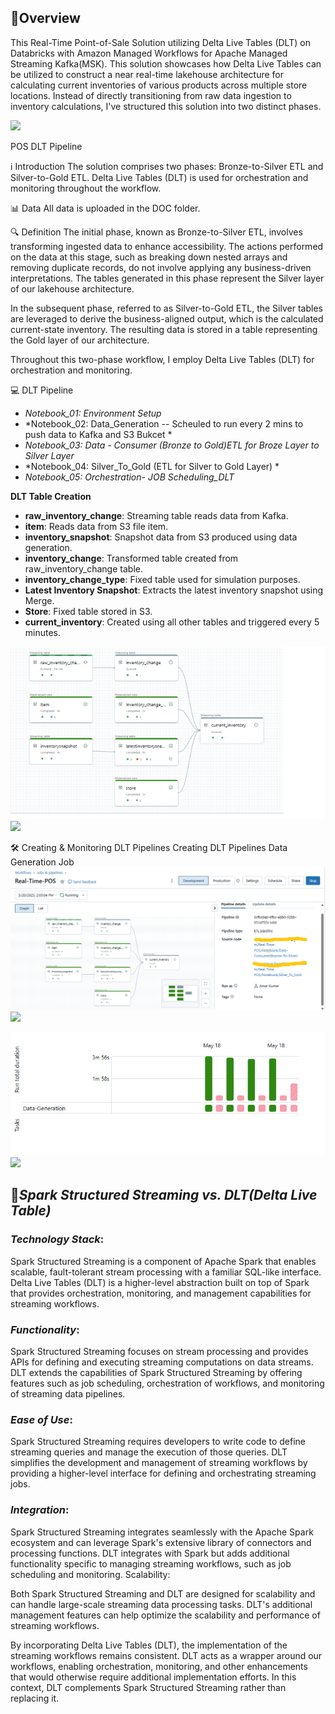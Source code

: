 ## 🚀Overview
This  Real-Time Point-of-Sale Solution utilizing Delta Live Tables (DLT) on Databricks with Amazon Managed Workflows for Apache Managed Streaming Kafka(MSK). This solution showcases how Delta Live Tables can be utilized to construct a near real-time lakehouse architecture for calculating current inventories of various products across multiple store locations. Instead of directly transitioning from raw data ingestion to inventory calculations, I've structured this solution into two distinct phases.

<img src='https://brysmiwasb.blob.core.windows.net/demos/images/pos_dlt_pipeline_UPDATED.png' width=800>

POS DLT Pipeline

ℹ️ Introduction
The solution comprises two phases: Bronze-to-Silver ETL and Silver-to-Gold ETL. Delta Live Tables (DLT) is used for orchestration and monitoring throughout the workflow.

📊 Data
All data is uploaded in the DOC folder.

🔍 Definition
The initial phase, known as Bronze-to-Silver ETL, involves transforming ingested data to enhance accessibility. The actions performed on the data at this stage, such as breaking down nested arrays and removing duplicate records, do not involve applying any business-driven interpretations. The tables generated in this phase represent the Silver layer of our lakehouse architecture.

In the subsequent phase, referred to as Silver-to-Gold ETL, the Silver tables are leveraged to derive the business-aligned output, which is the calculated current-state inventory. The resulting data is stored in a table representing the Gold layer of our architecture.

Throughout this two-phase workflow, I employ Delta Live Tables (DLT) for orchestration and monitoring.

💻 DLT Pipeline
* *Notebook_01: Environment Setup*
* *Notebook_02: Data_Generation -- Scheuled to run every 2 mins to push data to Kafka and S3 Bukcet *
* *Notebook_03: Data - Consumer (Bronze to Gold)ETL for Broze Layer to Silver Layer*
* *Notebook_04: Silver_To_Gold (ETL for Silver to Gold Layer) *
* *Notebook_05: Orchestration- JOB Scheduling_DLT*

 **DLT Table Creation**
   - **raw_inventory_change**: Streaming table reads data from Kafka.
   - **item**: Reads data from S3 file item.
   - **inventory_snapshot**: Snapshot data from S3 produced using data generation.
   - **inventory_change**: Transformed table created from raw_inventory_change table.
   - **inventory_change_type**: Fixed table used for simulation purposes.
   - **Latest Inventory Snapshot**: Extracts the latest inventory snapshot using Merge.
   - **Store**: Fixed table stored in S3.
   - **current_inventory**: Created using all other tables and triggered every 5 minutes.

![image info](Doc/DTL_Piepline.png)![](path)

🛠️ Creating & Monitoring DLT Pipelines
Creating DLT Pipelines Data Generation Job
![image info](Doc/Creating_DLT.png)![](path)

![image info](Doc/Data_Generation_Job.png)![](path)

## 🔄*Spark Structured Streaming vs. DLT(Delta Live Table)*

### *Technology Stack*:

Spark Structured Streaming is a component of Apache Spark that enables scalable, fault-tolerant stream processing with a familiar SQL-like interface.
Delta Live Tables (DLT) is a higher-level abstraction built on top of Spark that provides orchestration, monitoring, and management capabilities for streaming workflows.

### *Functionality*:
Spark Structured Streaming focuses on stream processing and provides APIs for defining and executing streaming computations on data streams.
DLT extends the capabilities of Spark Structured Streaming by offering features such as job scheduling, orchestration of workflows, and monitoring of streaming data pipelines.

### *Ease of Use*:
Spark Structured Streaming requires developers to write code to define streaming queries and manage the execution of those queries.
DLT simplifies the development and management of streaming workflows by providing a higher-level interface for defining and orchestrating streaming jobs.

### *Integration*:
Spark Structured Streaming integrates seamlessly with the Apache Spark ecosystem and can leverage Spark's extensive library of connectors and processing functions.
DLT integrates with Spark but adds additional functionality specific to managing streaming workflows, such as job scheduling and monitoring.
Scalability:

Both Spark Structured Streaming and DLT are designed for scalability and can handle large-scale streaming data processing tasks.
DLT's additional management features can help optimize the scalability and performance of streaming workflows.

By incorporating Delta Live Tables (DLT), the implementation of the streaming workflows remains consistent. DLT acts as a wrapper around our workflows, enabling orchestration, monitoring, and other enhancements that would otherwise require additional implementation efforts. In this context, DLT complements Spark Structured Streaming rather than replacing it.


